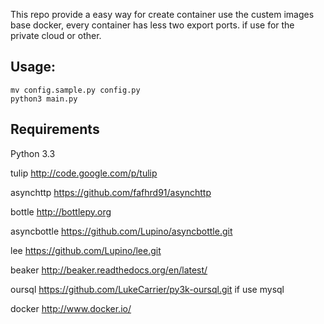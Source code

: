 This repo provide a easy way for create container use the custem images base
docker, every container has less two export ports.
if use for the private cloud or other.

Usage:
------

    mv config.sample.py config.py
    python3 main.py

Requirements
-----------

Python 3.3

tulip <http://code.google.com/p/tulip>

asynchttp <https://github.com/fafhrd91/asynchttp>

bottle <http://bottlepy.org>

asyncbottle <https://github.com/Lupino/asyncbottle.git>

lee <https://github.com/Lupino/lee.git>

beaker <http://beaker.readthedocs.org/en/latest/>

oursql <https://github.com/LukeCarrier/py3k-oursql.git> if use mysql

docker <http://www.docker.io/>
